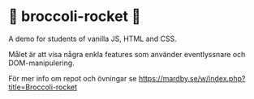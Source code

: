 # 🥦 broccoli-rocket 🚀

A demo for students of vanilla JS, HTML and CSS.

Målet är att visa några enkla features som använder eventlyssnare och DOM-manipulering.

För mer info om repot och övningar se https://mardby.se/w/index.php?title=Broccoli-rocket
